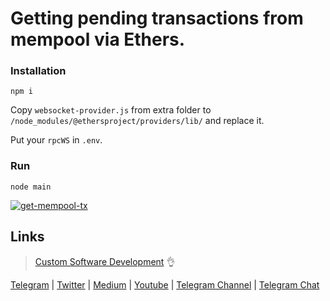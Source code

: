 # Getting pending transactions from mempool via Ethers.

### Installation
`npm i`

Copy `websocket-provider.js` from extra folder to `/node_modules/@ethersproject/providers/lib/` and replace it.

Put your `rpcWS` in `.env`.

### Run
`node main`

[![get-mempool-tx](https://github.com/Xerenity/get-mempool-tx/assets/34006311/a03a7ac4-8dcd-4b7c-8959-a8ef27fd6cdd)](https://youtu.be/9_iRzBAgdZQ)

## Links
> [Custom Software Development](https://xerenity.net) :ok_hand:

[Telegram](https://t.me/xerenity) | 
[Twitter](https://twitter.com/intent/follow?screen_name=xerenity_dev) | 
[Medium](https://medium.com/@xerenity) | 
[Youtube](https://www.youtube.com/@xerenity_dev) | 
[Telegram Channel](https://t.me/xerenity_dev) | 
[Telegram Chat](https://t.me/xerenity_chat)
